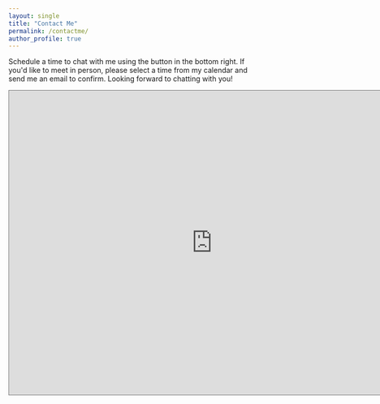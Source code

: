 ```yaml
---
layout: single
title: "Contact Me"
permalink: /contactme/
author_profile: true
---
```


Schedule a time to chat with me using the button in the bottom right. If you'd like to meet in person, please select a time from my calendar and send me an email to confirm. Looking forward to chatting with you!
<iframe src="https://calendar.google.com/calendar/embed?height=600&wkst=1&bgcolor=%23ffffff&ctz=America%2FChicago&showCalendars=1&title=Haoli's%20Availability&src=aGFvbGkueWluQHZhbmRlcmJpbHQuZWR1&src=Y19mN2YyNmQwNTU3MGQ5ODQwNzE2YWRiMDU3NWJjOGMxNTBmNDNjZGU4NDA4YzdlMGI4MGY4YmU1MGZiYzFiN2Q3QGdyb3VwLmNhbGVuZGFyLmdvb2dsZS5jb20&src=Y18xZDcyOGMzNmFkOTllMGIwMjdkYzM0NWFhM2Q5YjBhMDAwY2FmYjliYjRiMzZmODZiYjNiNjJlMmQwYWQ1MzVmQGdyb3VwLmNhbGVuZGFyLmdvb2dsZS5jb20&src=aGFvbGlAbW9kZXJuaW50ZWxsaWdlbmNlLmFp&color=%23039BE5&color=%23F6BF26&color=%23AD1457&color=%23616161" style="border:solid 1px #777" width="800" height="600" frameborder="0" scrolling="no"></iframe>
<!-- Calendly badge widget begin -->
<link href="https://assets.calendly.com/assets/external/widget.css" rel="stylesheet">
<script src="https://assets.calendly.com/assets/external/widget.js" type="text/javascript" async></script>
<script type="text/javascript">window.onload = function() { Calendly.initBadgeWidget({ url: 'https://calendly.com/haoliyin', text: 'Schedule time with me', color: '#494E52', textColor: '#ffffff', branding: false }); }</script>
<!-- Calendly badge widget end -->